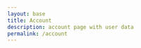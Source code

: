 ```yaml
---
layout: base
title: Account
description: account page with user data
permalink: /account
---
```


<body onload="windowLoad();">
    
</body>

<script>
    function windowLoad() {
        var requestOptions = {
            method: 'GET',
            redirect: 'follow'
        };

    fetch("http://localhost:8085/api/person/jwt", requestOptions)
    .then(response => {
            if (!response.ok) {
                const errorMsg = 'Login error: ' + response.status;
                console.log(errorMsg);

                switch (response.status) {
                    case 401:
                        alert("Please log into or make an account");
                        break;
                    case 403:
                        alert("Access forbidden. You do not have permission to access this resource.");
                        break;
                    case 404:
                        alert("User not found. Please check your credentials.");
                        break;
                    // Add more cases for other status codes as needed
                    default:
                        alert("Login failed. Please try again later.");
                }

                return Promise.reject('Login failed');
            }

            // Success!!!
        })
    .then(result => console.log(result))
    .catch(error => console.log('error', error));
    }
</script>